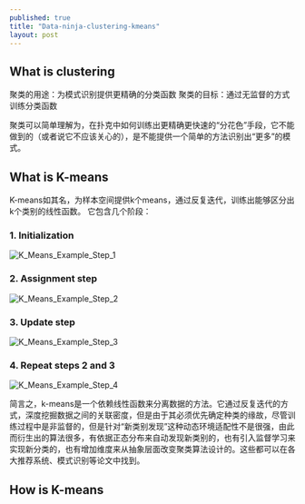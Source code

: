 ```yaml
---
published: true
title: "Data-ninja-clustering-kmeans"
layout: post
---
```


## What is clustering

聚类的用途：为模式识别提供更精确的分类函数
聚类的目标：通过无监督的方式训练分类函数

聚类可以简单理解为，在扑克中如何训练出更精确更快速的“分花色”手段，它不能做到的（或者说它不应该关心的），是不能提供一个简单的方法识别出“更多”的模式。

## What is K-means
K-means如其名，为样本空间提供k个means，通过反复迭代，训练出能够区分出k个类别的线性函数。
它包含几个阶段：

### 1. Initialization

![K_Means_Example_Step_1](http://upload.wikimedia.org/wikipedia/commons/thumb/5/5e/K_Means_Example_Step_1.svg/124px-K_Means_Example_Step_1.svg.png)

### 2. Assignment step

![K_Means_Example_Step_2](http://upload.wikimedia.org/wikipedia/commons/thumb/a/a5/K_Means_Example_Step_2.svg/139px-K_Means_Example_Step_2.svg.png)

### 3. Update step

![K_Means_Example_Step_3](http://upload.wikimedia.org/wikipedia/commons/thumb/3/3e/K_Means_Example_Step_3.svg/139px-K_Means_Example_Step_3.svg.png)

### 4. Repeat steps 2 and 3

![K_Means_Example_Step_4](http://upload.wikimedia.org/wikipedia/commons/thumb/d/d2/K_Means_Example_Step_4.svg/139px-K_Means_Example_Step_4.svg.png)

简言之，k-means是一个依赖线性函数来分离数据的方法。它通过反复迭代的方式，深度挖掘数据之间的关联密度，但是由于其必须优先确定种类的缘故，尽管训练过程中是非监督的，但是针对“新类别发现”这种动态环境适配性不是很强，由此而衍生出的算法很多，有依据正态分布来自动发现新类别的，也有引入监督学习来实现新分类的，也有增加维度来从抽象层面改变聚类算法设计的。这些都可以在各大推荐系统、模式识别等论文中找到。
## How is K-means